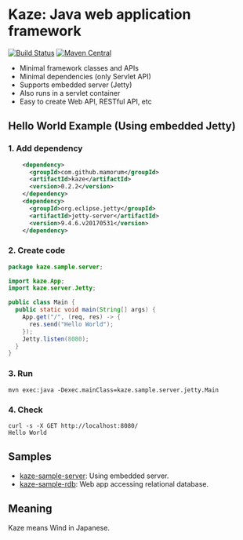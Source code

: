 # Kaze: Java web application framework
[![Build Status](https://travis-ci.org/mamorum/kaze.svg?branch=master)](https://travis-ci.org/mamorum/kaze)
[![Maven Central](https://maven-badges.herokuapp.com/maven-central/com.github.mamorum/kaze/badge.svg)](https://maven-badges.herokuapp.com/maven-central/com.github.mamorum/kaze)

- Minimal framework classes and APIs
- Minimal dependencies (only Servlet API)
- Supports embedded server (Jetty)
- Also runs in a servlet container
- Easy to create Web API, RESTful API, etc


## Hello World Example (Using embedded Jetty)
### 1. Add dependency
```xml
    <dependency>
      <groupId>com.github.mamorum</groupId>
      <artifactId>kaze</artifactId>
      <version>0.2.2</version>
    </dependency>
    <dependency>
      <groupId>org.eclipse.jetty</groupId>
      <artifactId>jetty-server</artifactId>
      <version>9.4.6.v20170531</version>
    </dependency>
```

### 2. Create code
```java
package kaze.sample.server;

import kaze.App;
import kaze.server.Jetty;

public class Main {
  public static void main(String[] args) {
    App.get("/", (req, res) -> {
      res.send("Hello World");
    });
    Jetty.listen(8080);
  }
}
```

### 3. Run
```
mvn exec:java -Dexec.mainClass=kaze.sample.server.jetty.Main
```

### 4. Check
```
curl -s -X GET http://localhost:8080/
Hello World
```


## Samples
- [kaze-sample-server](https://github.com/mamorum/kaze-sample/tree/master/server): Using embedded server.
- [kaze-sample-rdb](https://github.com/mamorum/kaze-sample/tree/master/rdb): Web app accessing relational database.


## Meaning
Kaze means Wind in Japanese.
